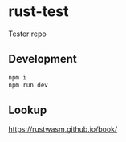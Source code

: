 # rust-test

Tester repo

## Development

```bash
npm i
npm run dev
```

## Lookup

https://rustwasm.github.io/book/

